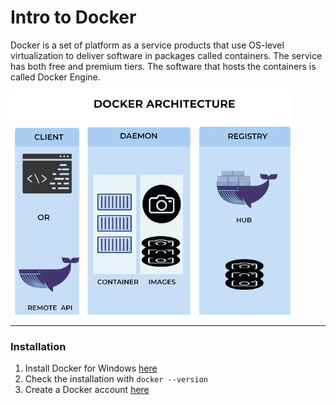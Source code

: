 # Intro to Docker
Docker is a set of platform as a service products that use OS-level virtualization to deliver software in packages called containers. The service has both free and premium tiers. The software that hosts the containers is called Docker Engine.

![docker architecture](iocImg/dockerArcitecture.jpg)

---
### Installation

1. Install Docker for Windows [here](https://docs.docker.com/desktop/install/windows-install/)
2. Check the installation with ```docker --version```
3. Create a Docker account [here](https://login.docker.com/u/login/identifier?state=hKFo2SBkUWh0cTUxYVpsVEVhNFc4QWxPakhkMzNVOV9sN245c6Fur3VuaXZlcnNhbC1sb2dpbqN0aWTZIFhXa0UxU0RneTlKb3pjb08wWWcwSU5ueC1VajRkU09Xo2NpZNkgbHZlOUdHbDhKdFNVcm5lUTFFVnVDMGxiakhkaTluYjk)